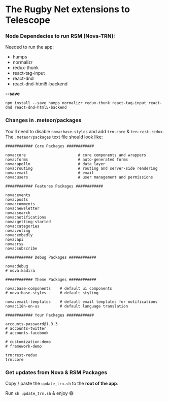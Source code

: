 # The Rugby Net extensions to Telescope

### Node Dependecies to run RSM (Nova-TRN):
Needed to run the app:
- humps 
- normalizr 
- redux-thunk 
- react-tag-input 
- react-dnd 
- react-dnd-html5-backend

**--save**

```
npm install --save humps normalizr redux-thunk react-tag-input react-dnd react-dnd-html5-backend
```

### Changes in .meteor/packages
You'll need to disable `nova:base-styles` and add `trn-core` & `trn-rest-redux`.
The `.meteor/packages` text file should look like:

```
############ Core Packages ############

nova:core                       # core components and wrappers
nova:forms                      # auto-generated forms
nova:apollo                     # data layer
nova:routing                    # routing and server-side rendering
nova:email                      # email
nova:users                      # user management and permissions

############ Features Packages ############

nova:events
nova:posts
nova:comments
nova:newsletter
nova:search
nova:notifications
nova:getting-started
nova:categories
nova:voting
nova:embedly
nova:api
nova:rss
nova:subscribe

############ Debug Packages ############

nova:debug
# nova:kadira

############ Theme Packages ############

nova:base-components    # default ui components
# nova:base-styles      # default styling

nova:email-templates    # default email templates for notifications
nova:i18n-en-us         # default language translation

############ Your Packages ############

accounts-password@1.3.3
# accounts-twitter
# accounts-facebook

# customization-demo
# framework-demo

trn:rest-redux
trn:core
```

### Get updates from Nova & RSM Packages
Copy / paste the `update_trn.sh` to the **root of the app**.

Run `sh update_trn.sh` & enjoy :smile:
